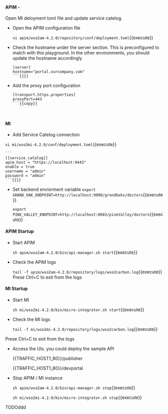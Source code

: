 #### APIM -

Open MI deloyment toml file and update service catelog.
  - Open the APIM configuration file

    `vi apim/wso2am-4.2.0/repository/conf/deployment.toml`{{execute}}

  - Check the hostname under the server section. This is preconfigured to match with this playground. In the other environments, you should update the hostname accordingly

    ```
    [server]
    hostname="portal.ourcompany.com"
    ```{{}}

  - Add the proxy port configuration

    ```
    [transport.https.properties]
    proxyPort=443
    ```{{copy}}

 
 #### MI
 - Add Service Catelog connection

 `vi mi/wso2mi-4.2.0/conf/deployment.toml`{{execute}}
 
    ```
    [[service_catalog]]
    apim_host = "https://localhost:9443"
    enable = true
    username = "admin"
    password = "admin"
    ```{{}}

- Set backend enviorment variable
   `export GRAND_OAK_ENDPOINT=http://localhost:9090/grandOaks/doctors`{{execute}}


   `export PINE_VALLEY_ENDPOINT=http://localhost:8083/pineValley/doctors`{{execute}}


#### APIM Startup 
- Start APIM 

  `sh apim/wso2am-4.2.0/bin/api-manager.sh start`{{execute}}

- Check the APIM logs

  `tail -f apim/wso2am-4.2.0/repository/logs/wso2carbon.log`{{execute}}
Prese Ctrl+C to exit from the logs

#### MI Startup 

- Start MI 

  `sh mi/wso2mi-4.2.0/bin/micro-integrator.sh start`{{execute}}

- Check the MI logs

  `tail -f mi/wso2mi-4.2.0/repository/logs/wso2carbon.log`{{execute}}

Prese Ctrl+C to exit from the logs

- Access the UIs. you could deploy the sample API

  {{TRAFFIC_HOST1_80}}/publisher

  {{TRAFFIC_HOST1_80}}/devportal

- Stop  APIM  / MI instance

  `sh apim/wso2am-4.2.0/bin/api-manager.sh stop`{{execute}}

  `sh mi/wso2mi-4.2.0/bin/micro-integrator.sh stop`{{execute}}

TODOddd